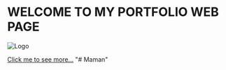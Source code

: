 # WELCOME TO MY PORTFOLIO WEB PAGE
![Logo](/img/screen.png)

<a href="https://valeriiamitov.github.io/portfolio/">Click me to see more...</a>
"# Maman" 
